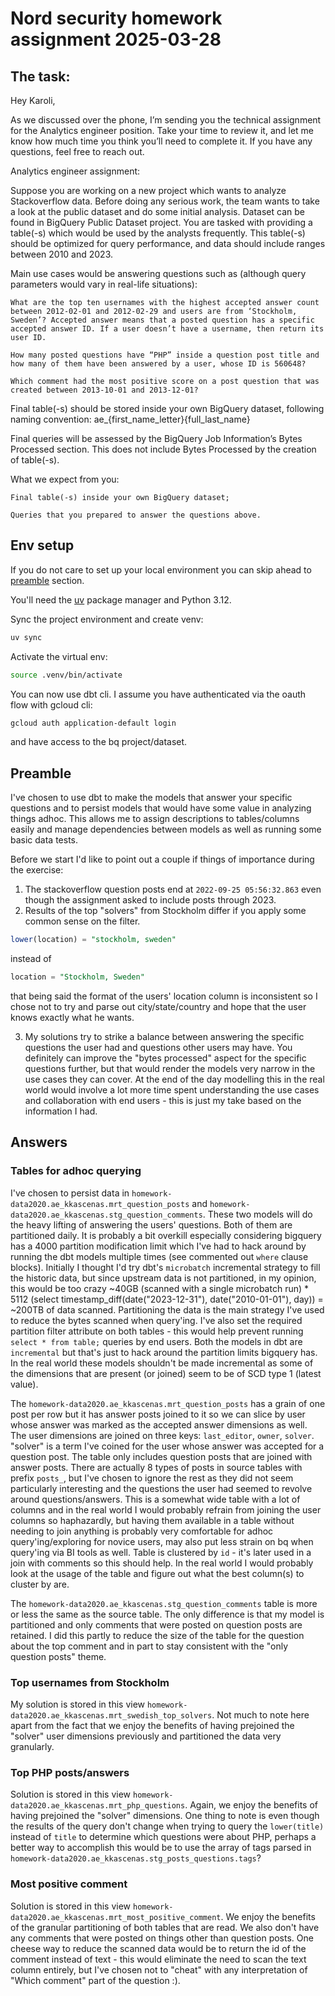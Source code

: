 # Nord security homework assignment 2025-03-28

## The task:

Hey Karoli,

As we discussed over the phone, I’m sending you the technical assignment for the Analytics engineer position. Take your time to review it, and let me know how much time you think you’ll need to complete it. If you have any questions, feel free to reach out.

Analytics engineer assignment:

 

Suppose you are working on a new project which wants to analyze Stackoverflow data. Before doing any serious work, the team wants to take a look at the public dataset and do some initial analysis. Dataset can be found in BigQuery Public Dataset project. You are tasked with providing a table(-s) which would be used by the analysts frequently. This table(-s) should be optimized for query performance, and data should include ranges between 2010 and 2023.

Main use cases would be answering questions such as (although query parameters would vary in real-life situations):

    What are the top ten usernames with the highest accepted answer count between 2012-02-01 and 2012-02-29 and users are from ‘Stockholm, Sweden’? Accepted answer means that a posted question has a specific accepted answer ID. If a user doesn’t have a username, then return its user ID.

    How many posted questions have “PHP” inside a question post title and how many of them have been answered by a user, whose ID is 560648?

    Which comment had the most positive score on a post question that was created between 2013-10-01 and 2013-12-01?

Final table(-s) should be stored inside your own BigQuery dataset, following naming convention: ae_{first_name_letter}{full_last_name}

Final queries will be assessed by the BigQuery Job Information’s Bytes Processed section. This does not include Bytes Processed by the creation of table(-s).

What we expect from you:

    Final table(-s) inside your own BigQuery dataset;

    Queries that you prepared to answer the questions above.

## Env setup
If you do not care to set up your local environment you can skip ahead to [preamble](##apreamble) section.

You'll need the [uv](https://github.com/astral-sh/uv) package manager and Python 3.12.

Sync the project environment and create venv:
```bash
uv sync
```

Activate the virtual env:
```bash
source .venv/bin/activate
```

You can now use dbt cli. I assume you have authenticated via the oauth flow with gcloud cli:
```bash
gcloud auth application-default login
```
and have access to the bq project/dataset.

## Preamble
I've chosen to use dbt to make the models that answer your specific questions and to persist models that would have some value in analyzing things adhoc. This allows me to assign descriptions to tables/columns easily and manage dependencies between models as well as running some basic data tests.

Before we start I'd like to point out a couple if things of importance during the exercise:

1. The stackoverflow question posts end at `2022-09-25 05:56:32.863` even though the assignment asked to include posts through 2023.
2. Results of the top "solvers" from Stockholm differ if you apply some common sense on the filter.
```sql
lower(location) = "stockholm, sweden"
```
instead of
```sql
location = "Stockholm, Sweden"
```
that being said the format of the users' location column is inconsistent so I chose not to try and parse out city/state/country and hope that the user knows exactly what he wants.

3. My solutions try to strike a balance between answering the specific questions the user had and questions other users may have. You definitely can improve the "bytes processed" aspect for the specific questions further, but that would render the models very narrow in the use cases they can cover. At the end of the day modelling this in the real world would involve a lot more time spent understanding the use cases and collaboration with end users - this is just my take based on the information I had.

## Answers
### Tables for adhoc querying
I've chosen to persist data in `homework-data2020.ae_kkascenas.mrt_question_posts` and `homework-data2020.ae_kkascenas.stg_question_comments`. These two models will do the heavy lifting of answering the users' questions. Both of them are partitioned daily. It is probably a bit overkill especially considering bigquery has a 4000 partition modification limit which I've had to hack around by running the dbt models multiple times (see commented out `where` clause blocks). Initially I thought I'd try dbt's `microbatch` incremental strategy to fill the historic data, but since upstream data is not partitioned, in my opinion, this would be too crazy ~40GB (scanned with a single microbatch run) * 5112 (select timestamp_diff(date("2023-12-31"), date("2010-01-01"), day)) = ~200TB of data scanned. Partitioning the data is the main strategy I've used to reduce the bytes scanned when query'ing. I've also set the required partition filter attribute on both tables - this would help prevent running `select * from table;` queries by end users. Both the models in dbt are `incremental` but that's just to hack around the partition limits bigquery has. In the real world these models shouldn't be made incremental as some of the dimensions that are present (or joined) seem to be of SCD type 1 (latest value).

The `homework-data2020.ae_kkascenas.mrt_question_posts` has a grain of one post per row but it has answer posts joined to it so we can slice by user whose answer was marked as the accepted answer dimensions as well. The user dimensions are joined on three keys: `last_editor`, `owner`, `solver`. "solver" is a term I've coined for the user whose answer was accepted for a question post. The table only includes question posts that are joined with answer posts. There are actually 8 types of posts in source tables with prefix `posts_`, but I've chosen to ignore the rest as they did not seem particularly interesting and the questions the user had seemed to revolve around questions/answers. This is a somewhat wide table with a lot of columns and in the real world I would probably refrain from joining the user columns so haphazardly, but having them available in a table without needing to join anything is probably very comfortable for adhoc query'ing/exploring for novice users, may also put less strain on bq when query'ing via BI tools as well. Table is clustered by `id` - it's later used in a join with comments so this should help. In the real world I would probably look at the usage of the table and figure out what the best column(s) to cluster by are.

The `homework-data2020.ae_kkascenas.stg_question_comments` table is more or less the same as the source table. The only difference is that my model is partitioned and only comments that were posted on question posts are retained. I did this partly to reduce the size of the table for the question about the top comment and in part to stay consistent with the "only question posts" theme.



### Top usernames from Stockholm
My solution is stored in this view `homework-data2020.ae_kkascenas.mrt_swedish_top_solvers`. Not much to note here apart from the fact that we enjoy the benefits of having prejoined the "solver" user dimensions previously and partitioned the data very granularly.

### Top PHP posts/answers
Solution is stored in this view `homework-data2020.ae_kkascenas.mrt_php_questions`. Again, we enjoy the benefits of having prejoined the "solver" dimensions. One thing to note is even though the results of the query don't change when trying to query the `lower(title)` instead of `title` to determine which questions were about PHP, perhaps a better way to accomplish this would be to use the array of tags parsed in 
`homework-data2020.ae_kkascenas.stg_posts_questions.tags`?

### Most positive comment
Solution is stored in this view `homework-data2020.ae_kkascenas.mrt_most_positive_comment`. We enjoy the benefits of the granular partitioning of both tables that are read. We also don't have any comments that were posted on things other than question posts. One cheese way to reduce the scanned data would be to return the id of the comment instead of text - this would eliminate the need to scan the text column entirely, but I've chosen not to "cheat" with any interpretation of "Which comment" part of the question :).
